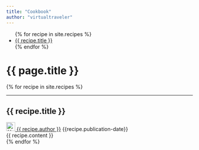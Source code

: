 ```yaml
---
title: "Cookbook" 
author: "virtualtraveler"
---
```


<div class="article-index">
    <ul>
        {% for recipe in site.recipes %}
            <li>
                <a href="#{{ recipe.label-id }}">{{ recipe.title }}</a>
            </li>
        {% endfor %}
    </ul>
</div>


# {{ page.title }}

{% for recipe in site.recipes %}
<article>
    <hr>
    <h2 id="{{recipe.label-id}}">{{ recipe.title }}</h2>
    <div class="article-meta">
        <a href="{{ page.github-url }}{{ recipe.author }}" class="post-author">
        <img src="{{ page.github-url }}{{ recipe.author }}.png" class="avatar" alt="{{ recipe.author }} avatar" width="24" height="24">
        {{ recipe.author }}</a>	
        <span class="date">{{recipe.publication-date}}</span>
    </div>
    <div class="article-content">
        {{ recipe.content }}
    </div>
</article>
{% endfor %}